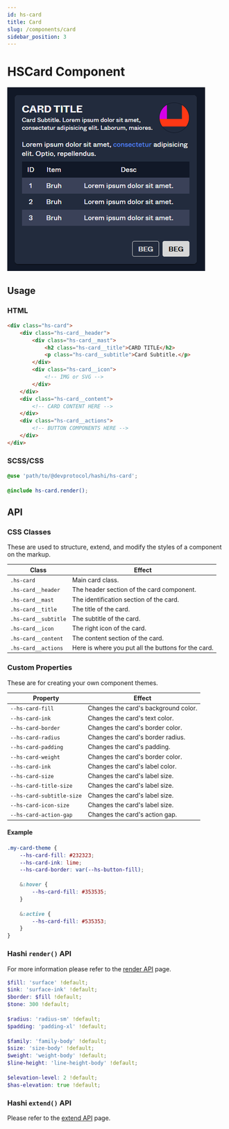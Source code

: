 ```yaml
---
id: hs-card
title: Card
slug: /components/card
sidebar_position: 3
---
```

# HSCard Component
![HSCard Component](card.png)

## Usage
### HTML
```html
<div class="hs-card">
    <div class="hs-card__header">
        <div class="hs-card__mast">
            <h2 class="hs-card__title">CARD TITLE</h2>
            <p class="hs-card__subtitle">Card Subtitle.</p>
        </div>
        <div class="hs-card__icon">
            <!-- IMG or SVG -->
        </div>
    </div>
    <div class="hs-card__content">
        <!-- CARD CONTENT HERE -->
    </div>
    <div class="hs-card__actions">
        <!-- BUTTON COMPONENTS HERE -->
    </div>
</div>
```

### SCSS/CSS
```scss
@use 'path/to/@devprotocol/hashi/hs-card';

@include hs-card.render();
```

## API
### CSS Classes
These are used to structure, extend, and modify the styles of a component on the markup.

| Class                | Effect                                              |
|----------------------|-----------------------------------------------------|
| `.hs-card`           | Main card class.                                    |
| `.hs-card__header`   | The header section of the card component.           |
| `.hs-card__mast`     | The identification section of the card.             |
| `.hs-card__title`    | The title of the card.                              |
| `.hs-card__subtitle` | The subtitle of the card.                           |
| `.hs-card__icon`     | The right icon of the card.                         |
| `.hs-card__content`  | The content section of the card.                    |
| `.hs-card__actions`  | Here is where you put all the buttons for the card. |

### Custom Properties
These are for creating your own component themes.

| Property                  | Effect                               |
|---------------------------|--------------------------------------|
| `--hs-card-fill`          | Changes the card's background color. |
| `--hs-card-ink`           | Changes the card's text color.       |
| `--hs-card-border`        | Changes the card's border color.     |
| `--hs-card-radius`        | Changes the card's border radius.    |
| `--hs-card-padding`       | Changes the card's padding.          |
| `--hs-card-weight`        | Changes the card's border color.     |
| `--hs-card-ink`           | Changes the card's label color.      |
| `--hs-card-size`          | Changes the card's label size.       |
| `--hs-card-title-size`    | Changes the card's label size.       |
| `--hs-card-subtitle-size` | Changes the card's label size.       |
| `--hs-card-icon-size`     | Changes the card's label size.       |
| `--hs-card-action-gap`    | Changes the card's action gap.       |

#### Example
```scss
.my-card-theme {
    --hs-card-fill: #232323;
    --hs-card-ink: lime;
    --hs-card-border: var(--hs-button-fill);
    
    &:hover {
        --hs-card-fill: #353535;
    }
    
    &:active {
        --hs-card-fill: #535353;
    }
}
```
### Hashi `render()` API
For more information please refer to the [render API](../hs-core/core-apis/Render.md) page.

```scss
$fill: 'surface' !default;
$ink: 'surface-ink' !default;
$border: $fill !default;
$tone: 300 !default;

$radius: 'radius-sm' !default;
$padding: 'padding-xl' !default;

$family: 'family-body' !default;
$size: 'size-body' !default;
$weight: 'weight-body' !default;
$line-height: 'line-height-body' !default;

$elevation-level: 2 !default;
$has-elevation: true !default;
```

### Hashi `extend()` API
Please refer to the [extend API](../hs-core/core-apis/Extend.md) page.
